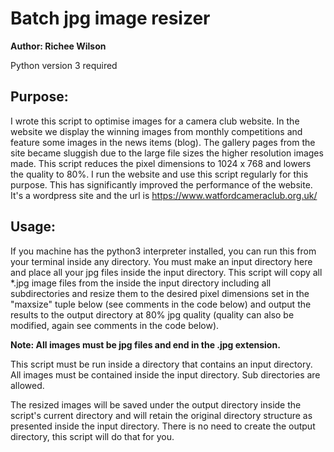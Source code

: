 # Batch jpg image resizer

**Author: Richee Wilson**

Python version 3 required

## Purpose:

I wrote this script to optimise images for a camera club website.
In the website we display the winning images from monthly competitions and
feature some images in the news items (blog).
The gallery pages from the site became sluggish due to the large file sizes
the higher resolution images made. This script reduces the pixel
dimensions to 1024 x 768 and lowers the quality to 80%. I run the website
and use this script regularly for this purpose. This has significantly
improved the performance of the website. It's a wordpress site and the
url is https://www.watfordcameraclub.org.uk/

## Usage:

If you machine has the python3 interpreter installed, you can run this
from your terminal inside any directory. You must make an
input directory here and place all your jpg files inside the
input directory.
This script will copy all \*.jpg image files from the inside the input
directory including all subdirectories and resize them to the desired pixel
dimensions set in the "maxsize" tuple below (see comments in the code below)
and output the results to the output directory at 80% jpg quality
(quality can also be modified, again see comments in the code below).

**Note: All images must be jpg files and end in the .jpg extension.**

This script must be run inside a directory that contains an input directory.
All images must be contained inside the input directory. Sub directories are allowed.

The resized images will be saved under the output directory inside the script's current directory
and will retain the original directory structure as presented inside the input directory.
There is no need to create the output directory, this script will do that for you.
